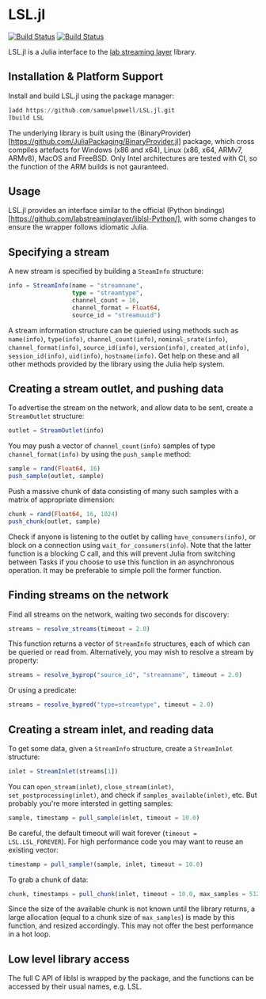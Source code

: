 # LSL.jl

[![Build Status](https://travis-ci.com/samuelpowell/LSL.jl.svg?branch=master)](https://travis-ci.org/samuelpowell/LSL.jl)
[![Build Status](https://ci.appveyor.com/api/projects/status/github/samuelpowell/LSL.jl?svg=true)](https://ci.appveyor.com/project/samuelpowell/LSL-jl)

LSL.jl is a Julia interface to the [lab streaming layer]([https://github.com/sccn/liblsl])
library.

## Installation & Platform Support

Install and build LSL.jl using the package manager:

```julia
]add https://github.com/samuelpowell/LSL.jl.git
]build LSL
```

The underlying library is built using the (BinaryProvider)[https://github.com/JuliaPackaging/BinaryProvider.jl] package, which cross compiles artefacts for Windows (x86 and x64), 
Linux (x86, x64, ARMv7, ARMv8), MacOS and FreeBSD. Only Intel architectures are tested with
CI, so the function of the ARM builds is not gauranteed.

## Usage

LSL.jl provides an interface similar to the official (Python bindings)[https://github.com/labstreaminglayer/liblsl-Python/], with some changes to ensure the wrapper follows idiomatic
Julia.

## Specifying a stream

A new stream is specified by building a `SteamInfo` structure:

```julia
info = StreamInfo(name = "streamname",
                  type = "streamtype",
                  channel_count = 16,
                  channel_format = Float64,
                  source_id = "streamuuid")
```

A stream information structure can be quieried using methods such as `name(info)`, 
`type(info)`, `channel_count(info)`, `nominal_srate(info)`, `channel_format(info)`, 
`source_id(info)`, `version(info)`, `created_at(info)`, `session_id(info)`, `uid(info)`,
`hostname(info)`. Get help on these and all other methods provided by the library using
the Julia help system.

## Creating a stream outlet, and pushing data

To advertise the stream on the network, and allow data to be sent, create a `StreamOutlet`
structure:

```julia
outlet = StreamOutlet(info)
```

You may push a vector of `channel_count(info)` samples of type `channel_format(info)` by 
using the `push_sample` method:

```julia
sample = rand(Float64, 16)
push_sample(outlet, sample)
```

Push a massive chunk of data consisting of many such samples with a matrix of appropriate
dimension:

```julia
chunk = rand(Float64, 16, 1024)
push_chunk(outlet, sample)
```

Check if anyone is listening to the outlet by calling `have_consumers(info)`, or block 
on a connection using `wait_for_consumers(info`). Note that the latter function is a blocking
C call, and this will prevent Julia from switching between Tasks if you choose to use this 
function in an asynchronous operation. It may be preferable to simple poll the former
function.

## Finding streams on the network

Find all streams on the network, waiting two seconds for discovery:

```julia
streams = resolve_streams(timeout = 2.0)
```

This function returns a vector of `StreamInfo` structures, each of which can be queried or
read from. Alternatively, you may wish to resolve a stream by property:

```julia
streams = resolve_byprop("source_id", "streamname", timeout = 2.0)
```

Or using a predicate:

```julia
streams = resolve_bypred("type=streamtype", timeout = 2.0)
```

## Creating a stream inlet, and reading data

To get some data, given a `StreamInfo` structure, create a `StreamInlet` structure:

```julia
inlet = StreamInlet(streams[1])
```

You can `open_stream(inlet)`, `close_stream(inlet)`, `set_postprocessing(inlet)`, and check
if `samples_available(inlet)`, etc. But probably you're more intersted in getting samples:

```julia
sample, timestamp = pull_sample(inlet, timeout = 10.0)
```

Be careful, the default timeout will wait forever (`timeout = LSL.LSL_FOREVER`). For high
performance code you may want to reuse an existing vector:

```julia
timestamp = pull_sample!(sample, inlet, timeout = 10.0)
```

To grab a chunk of data:

```julia
chunk, timestamps = pull_chunk(inlet, timeout = 10.0, max_samples = 512)
```

Since the size of the available chunk is not known until the library returns, a large
allocation (equal to a chunk size of `max_samples`) is made by this function, and resized
accordingly. This may not offer the best performance in a hot loop.

## Low level library access

The full C API of liblsl is wrapped by the package, and the functions can be accessed by
their usual names, e.g. LSL.